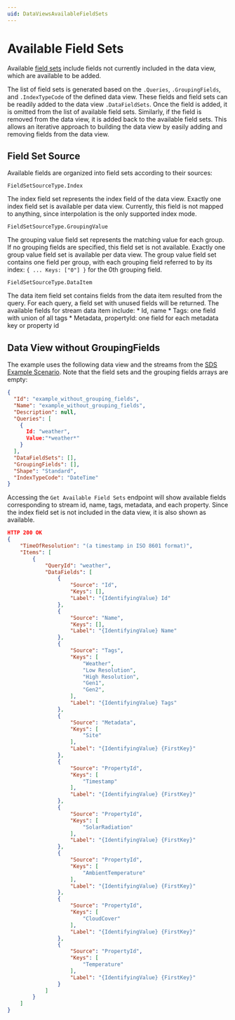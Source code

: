 ```yaml
---
uid: DataViewsAvailableFieldSets
---
```


# Available Field Sets

Available [field sets](xref:DataViewsFieldSets) include fields not currently included in the data view, which are available to be added. 

The list of field sets is generated based on the `.Queries`, `.GroupingFields`, and `.IndexTypeCode` of the defined data view. These fields and field sets can be readily added to the data view `.DataFieldSets`. Once the field is added, it is omitted from the list of available field sets. Similarly, if the field is removed from the data view, it is added back to the available field sets. This allows an iterative approach to building the data view by easily adding and removing fields from the data view. 

## Field Set Source
Available fields are organized into field sets according to their sources:

```FieldSetSourceType.Index```

The index field set represents the index field of the data view. Exactly one index field set is available per data view. Currently, this field is not mapped to anything, since interpolation is the only supported index mode.

```FieldSetSourceType.GroupingValue```

The grouping value field set represents the matching value for each group. If no grouping fields are specified, this field set is not available. Exactly one group value field set is available per data view. The group value field set contains one field per group, with each grouping field referred to by its index: `{ ... Keys: ["0"] }` for the 0th grouping field.

```FieldSetSourceType.DataItem```

The data item field set contains fields from the data item resulted from the query. For each query, a field set with unused fields will be returned. The available fields for stream data item include:
    * Id, name
    * Tags: one field with union of all tags
    * Metadata, propertyId: one field for each metadata key or property id

## Data View without GroupingFields
The example uses the following data view and the streams from the [SDS Example Scenario](xref:DataViewsExampleScenario). Note that the field sets and the grouping fields arrays are empty:
```json
{
  "Id": "example_without_grouping_fields",
  "Name": "example_without_grouping_fields",
  "Description": null,
  "Queries": [
    { 
      Id: "weather",
      Value:"*weather*" 
    }
  ],
  "DataFieldSets": [],
  "GroupingFields": [],
  "Shape": "Standard",
  "IndexTypeCode": "DateTime"
}
```

Accessing the ```Get Available Field Sets``` endpoint will show available fields corresponding to stream id, name, tags, metadata, and each property. Since the index field set is not included in the data view, it is also shown as available.

```json
HTTP 200 OK
{
    "TimeOfResolution": "(a timestamp in ISO 8601 format)",
    "Items": [
        {
            "QueryId": "weather",
            "DataFields": [
                {
                    "Source": "Id",
                    "Keys": [],
                    "Label": "{IdentifyingValue} Id"
                },
                {
                    "Source": "Name",
                    "Keys": [],
                    "Label": "{IdentifyingValue} Name"
                },
                {
                    "Source": "Tags",
                    "Keys": [
                        "Weather",
                        "Low Resolution",
                        "High Resolution",
                        "Gen1",
                        "Gen2",
                    ],
                    "Label": "{IdentifyingValue} Tags"
                },
                {
                    "Source": "Metadata",
                    "Keys": [
                        "Site"
                    ],
                    "Label": "{IdentifyingValue} {FirstKey}"
                },
                {
                    "Source": "PropertyId",
                    "Keys": [
                        "Timestamp"
                    ],
                    "Label": "{IdentifyingValue} {FirstKey}"
                },
                {
                    "Source": "PropertyId",
                    "Keys": [
                        "SolarRadiation"
                    ],
                    "Label": "{IdentifyingValue} {FirstKey}"
                },
                {
                    "Source": "PropertyId",
                    "Keys": [
                        "AmbientTemperature"
                    ],
                    "Label": "{IdentifyingValue} {FirstKey}"
                },
                {
                    "Source": "PropertyId",
                    "Keys": [
                        "CloudCover"
                    ],
                    "Label": "{IdentifyingValue} {FirstKey}"
                },
                {
                    "Source": "PropertyId",
                    "Keys": [
                        "Temperature"
                    ],
                    "Label": "{IdentifyingValue} {FirstKey}"
                }
            ]
        }
    ]
}
```


